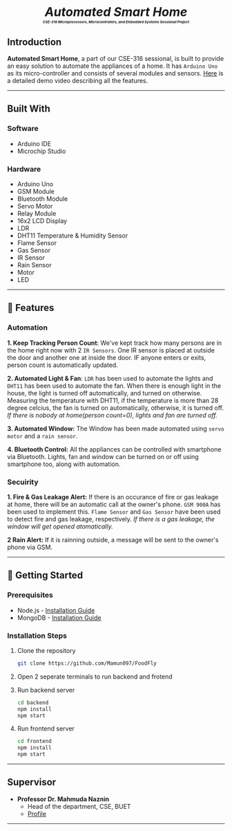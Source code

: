 # <p align="center"><i>Automated Smart Home<br><sub style="font-size: 8px;">CSE-316 Microprocessors, Microcontrollers, and Embedded Systems Sessional Project</sub></i></p>



## Introduction

<b>Automated Smart Home</b>, a part of our CSE-316 sessional, is built to provide an easy solution to automate the appliances of a home. It has `Arduino Uno` as its micro-controller and consists of several modules and sensors. [Here](https://youtu.be/9xGL9s6JJDY) is a detailed demo video describing all the features.

---

## Built With

### Software
- Arduino IDE
- Microchip Studio

### Hardware
- Arduino Uno
- GSM Module
- Bluetooth Module
- Servo Motor
- Relay Module
- 16x2 LCD Display
- LDR
- DHT11 Temperature & Humidity Sensor
- Flame Sensor
- Gas Sensor
- IR Sensor
- Rain Sensor
- Motor
- LED

---

## 🌟 Features

### Automation
**1. Keep Tracking Person Count**: We've kept track how many persons are in the home right now with 2 `IR Sensors`. One IR sensor is placed at outside the door and another one at inside the door. IF anyone enters or exits, person count is automatically updated.

**2. Automated Light & Fan**: `LDR` has been used to automate the lights and `DHT11` has been used to automate the fan. When there is enough light in the house, the light is turned off automatically, and turned on otherwise. Measuring the temperature with DHT11, if the temperature is more than 28 degree celcius, the fan is turned on automatically, otherwise, it is turned off. <i>If there is nobody at home(person count=0), lights and fan are turned off.</i>

**3. Automated Window:** The Window has been made automated using `servo motor` and a `rain sensor`.

**4. Bluetooth Control:** All the appliances can be controlled with smartphone via Bluetooth. Lights, fan and window can be turned on or off using smartphone too, along with automation.

### Secuirity
**1. Fire & Gas Leakage Alert:** If there is an occurance of fire or gas leakage at home, there will be an automatic call at the owner's phone. `GSM 900A` has been used to implement this. `Flame Sensor` and `Gas Sensor` have been used to detect fire and gas leakage, respectively. <i>If there is a gas leakage, the window will get opened atomatically.</i>

**2 Rain Alert:** If it is rainning outside, a message will be sent to the owner's phone via GSM.

---

## 🚀 Getting Started

### Prerequisites

- Node.js - [Installation Guide](https://nodejs.org/en)
- MongoDB - [Installation Guide](https://www.youtube.com/watch?v=PHXhuc8MwRw)


### Installation Steps

1. Clone the repository
    ```bash
    git clone https://github.com/Mamun097/FoodFly
    ```
2. Open 2 seperate terminals to run backend and frotend

3. Run backend server
    ```bash
    cd backend
    npm install
    npm start
    ```
4. Run frontend server
    ```bash
    cd frontend
    npm install
    npm start
    ```

---

## Supervisor
- <b>Professor Dr. Mahmuda Naznin</b><br>
  - Head of the department, CSE, BUET
  - [Profile](https://cse.buet.ac.bd/faculty_list/detail/mahmudanaznin)

---
